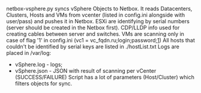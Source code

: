 netbox-vsphere.py syncs vSphere Objects to Netbox.
It reads Datacenters, Clusters, Hosts and VMs from vcenter (listed in config.ini alongside with user/pass) and pushes it in Netbox.
ESXi are identifying by serial numbers (server should be created in the Netbox first). CDP/LLDP info used for creating cables between server and switches.
VMs are scanning only in case of flag '1' in config.ini (vc1 = vc_fqdn.ru;login;password;<ins>1</ins>)
All hosts that couldn't be identified by serial keys are listed in ./hostList.txt
Logs are placed in /var/log:
- vSphere.log - logs;
- vSphere.json - JSON with result of scanning per vCenter (SUCCESS/FAILURE)
Script has a lot of parameters (Host/Cluster) which filters objects for sync.
